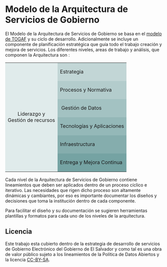 
# Modelo de la Arquitectura de Servicios de Gobierno

El Modelo de la Arquitectura de Servicios de Gobierno se basa en el [modelo de TOGAF](https://es.wikipedia.org/wiki/TOGAF) y su ciclo de desarrollo. Adicionalmente se incluye un componente de planificación estratégica que guía todo el trabajo creación y mejora de servicios.  Los diferentes niveles, areas de trabajo y análisis, que componen la Arquitectura son :

<table boder="1">
<tbody>
<tr><td rowspan="6" style="text-align:center;vertical-align:middle;" bgcolor="#e0ebeb">
  Liderazgo y <br/>Gestión de recursos</td><td bgcolor="#c2d6d6">
<p>Estrategia</p>
</td></tr>
<tr><td bgcolor="#b3cccc">
<p>Procesos y Normativa</p>
</td></tr>
<tr><td bgcolor="#a3c2c2">
<p>&nbsp;Gesti&oacute;n de Datos</p>
</td></tr><tr><td bgcolor="#94b8b8">
<p>Tecnolog&iacute;as y Aplicaciones</p>
</td></tr><tr><td bgcolor="#85adad">
<p>Infraestructura</p>
</td></tr><tr><td bgcolor="#75a3a3">
<p>Entrega y Mejora Continua</p>
</td></tr></tbody>
</table>


Cada nivel de la Arquitectura de Servicios de Gobierno  contiene lineamientos que deben ser aplicados dentro de un proceso cíclico e iterativo. Las necesidades que rigen dicho proceso son altamente dinámicas y cambiantes, por eso es importante documentar los diseños y decisiones que toma la institución dentro de cada componente.

Para facilitar el diseño y su documentación se sugieren herramientas plantillas y formatos para cada uno de los niveles de la arquitectura.

## Licencia

Este trabajo esta cubierto dentro de la estrategia de desarrollo de servicios de Gobierno Electrónico del Gobierno de El Salvador y como tal es una obra de valor público sujeto a los lineamientos de la Política de Datos Abiertos y la licencia [CC-BY-SA](https://creativecommons.org/licenses/by-sa/3.0/deed.es).  
